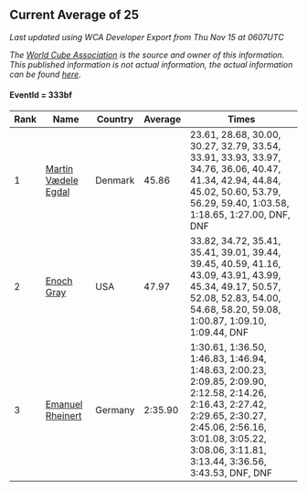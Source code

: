 ## Current Average of 25

*Last updated using WCA Developer Export from Thu Nov 15 at 0607UTC*

*The [World Cube Association](https://www.worldcubeassociation.org) is the source and owner of this information. This published information is not actual information, the actual information can be found [here](https://www.worldcubeassociation.org/results).*

#### EventId = 333bf

|Rank|Name|Country|Average|Times|  
|--|--|--|--|--|  
|1|[Martin Vædele Egdal](https://www.worldcubeassociation.org/persons/2013EGDA02)|Denmark|45.86|23.61, 28.68, 30.00, 30.27, 32.79, 33.54, 33.91, 33.93, 33.97, 34.76, 36.06, 40.47, 41.34, 42.94, 44.84, 45.02, 50.60, 53.79, 56.29, 59.40, 1:03.58, 1:18.65, 1:27.00, DNF, DNF|  
|2|[Enoch Gray](https://www.worldcubeassociation.org/persons/2012GRAY01)|USA|47.97|33.82, 34.72, 35.41, 35.41, 39.01, 39.44, 39.45, 40.59, 41.16, 43.09, 43.91, 43.99, 45.34, 49.17, 50.57, 52.08, 52.83, 54.00, 54.68, 58.20, 59.08, 1:00.87, 1:09.10, 1:09.44, DNF|  
|3|[Emanuel Rheinert](https://www.worldcubeassociation.org/persons/2011RHEI01)|Germany|2:35.90|1:30.61, 1:36.50, 1:46.83, 1:46.94, 1:48.63, 2:00.23, 2:09.85, 2:09.90, 2:12.58, 2:14.26, 2:16.43, 2:27.42, 2:29.65, 2:30.27, 2:45.06, 2:56.16, 3:01.08, 3:05.22, 3:08.06, 3:11.81, 3:13.44, 3:36.56, 3:43.53, DNF, DNF|  
